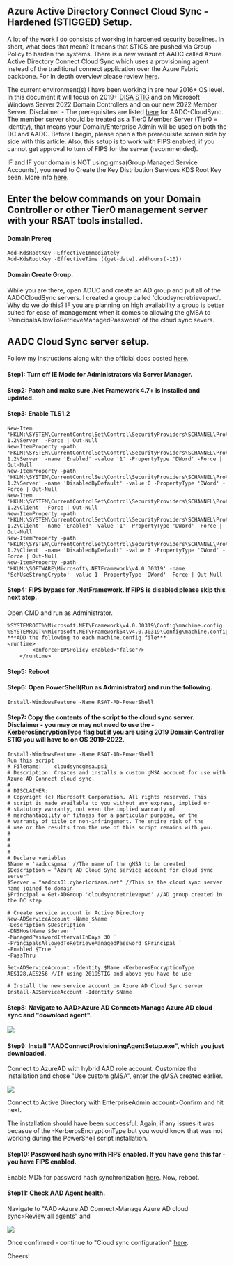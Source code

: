 ## Azure Active Directory Connect Cloud Sync - Hardened (STIGGED) Setup. ##

A lot of the work I do consists of working in hardened security baselines. In short, what does that mean? It means that STIGS are pushed via Group Policy to harden the systems. There is a new variant of AADC called Azure Active Directory Connect Cloud Sync which uses a provisioning agent instead of the traditional connect application over the Azure Fabric backbone. For in depth overview please review [here](https://docs.microsoft.com/en-us/azure/active-directory/cloud-sync/what-is-cloud-sync?toc=https%3A%2F%2Fdocs.microsoft.com%2Fen-us%2Fazure%2Factive-directory%2Fcloud-sync%2Ftoc.json&bc=https%3A%2F%2Fdocs.microsoft.com%2Fen-us%2Fazure%2Fbread%2Ftoc.json).

The current environment(s) I have been working in are now 2016+ OS level. In this document it will focus on 2019+ [DISA STIG](https://public.cyber.mil/stigs/gpo/) and on Microsoft Windows Server 2022 Domain Controllers and on our new 2022 Member Server. Disclaimer - The prerequisites are listed [here](https://docs.microsoft.com/en-us/azure/active-directory/cloud-sync/how-to-prerequisites?tabs=public-cloud) for AADC-CloudSync. The member server should be treated as a Tier0 Member Server (Tier0 = identity), that means your Domain/Enterprise Admin will be used on both the DC and AADC. Before I begin, please open a the prerequisite screen side by side with this article. Also, this setup is to work with FIPS enabled, if you cannot get approval to turn of FIPS for the server (recommended).

IF and IF your domain is NOT using gmsa(Group Managed Service Accounts), you need to Create the Key Distribution Services KDS Root Key seen. More info [here](https://docs.microsoft.com/en-us/windows-server/security/group-managed-service-accounts/create-the-key-distribution-services-kds-root-key). 

## Enter the below commands on your Domain Controller or other Tier0 management server with your RSAT tools installed.
#### Domain Prereq
```
Add-KdsRootKey –EffectiveImmediately
Add-KdsRootKey -EffectiveTime ((get-date).addhours(-10))
```
#### Domain Create Group. 
While you are there, open ADUC and create an AD group and put all of the AADCCloudSync servers. I created a group called 'cloudsyncretrievepwd'. Why do we do this? IF you are planning on high availability a group is better suited for ease of management when it comes to allowing the gMSA to 'PrincipalsAllowToRetrieveManagedPassword' of the cloud sync severs. 

## AADC Cloud Sync server setup. 

Follow my instructions along with the official docs posted [here](https://docs.microsoft.com/en-us/azure/active-directory/cloud-sync/how-to-prerequisites?tabs=public-cloud).

#### Step1: Turn off IE Mode for Administrators via Server Manager.
#### Step2: Patch and make sure .Net Framework 4.7+ is installed and updated. 
#### Step3: Enable TLS1.2
```
New-Item 'HKLM:\SYSTEM\CurrentControlSet\Control\SecurityProviders\SCHANNEL\Protocols\TLS 1.2\Server' -Force | Out-Null
New-ItemProperty -path 'HKLM:\SYSTEM\CurrentControlSet\Control\SecurityProviders\SCHANNEL\Protocols\TLS 1.2\Server' -name 'Enabled' -value '1' -PropertyType 'DWord' -Force | Out-Null
New-ItemProperty -path 'HKLM:\SYSTEM\CurrentControlSet\Control\SecurityProviders\SCHANNEL\Protocols\TLS 1.2\Server' -name 'DisabledByDefault' -value 0 -PropertyType 'DWord' -Force | Out-Null
New-Item 'HKLM:\SYSTEM\CurrentControlSet\Control\SecurityProviders\SCHANNEL\Protocols\TLS 1.2\Client' -Force | Out-Null
New-ItemProperty -path 'HKLM:\SYSTEM\CurrentControlSet\Control\SecurityProviders\SCHANNEL\Protocols\TLS 1.2\Client' -name 'Enabled' -value '1' -PropertyType 'DWord' -Force | Out-Null
New-ItemProperty -path 'HKLM:\SYSTEM\CurrentControlSet\Control\SecurityProviders\SCHANNEL\Protocols\TLS 1.2\Client' -name 'DisabledByDefault' -value 0 -PropertyType 'DWord' -Force | Out-Null
New-ItemProperty -path 'HKLM:\SOFTWARE\Microsoft\.NETFramework\v4.0.30319' -name 'SchUseStrongCrypto' -value 1 -PropertyType 'DWord' -Force | Out-Null
```
#### Step4: FIPS bypass for .NetFramework. If FIPS is disabled please skip this next step.
Open CMD and run as Administrator. 
``` 
%SYSTEMROOT%\Microsoft.NET\Framework\v4.0.30319\Config\machine.config
%SYSTEMROOT%\Microsoft.NET\Framework64\v4.0.30319\Config\machine.config
***ADD the following to each machine.config file***
<runtime>  
        <enforceFIPSPolicy enabled="false"/>  
    </runtime> 
```
#### Step5: Reboot
#### Step6: Open PowerShell(Run as Administrator) and run the following. 
```
Install-WindowsFeature -Name RSAT-AD-PowerShell
```
#### Step7: Copy the contents of the script to the cloud sync server. Disclaimer - you may or may not need to use the -KerberosEncryptionType flag but if you are using 2019 Domain Controller STIG you will have to on OS 2019-2022.
```
Install-WindowsFeature -Name RSAT-AD-PowerShell
Run this script
# Filename:    cloudsyncgmsa.ps1
# Description: Creates and installs a custom gMSA account for use with Azure AD Connect cloud sync.
#
# DISCLAIMER:
# Copyright (c) Microsoft Corporation. All rights reserved. This 
# script is made available to you without any express, implied or 
# statutory warranty, not even the implied warranty of 
# merchantability or fitness for a particular purpose, or the 
# warranty of title or non-infringement. The entire risk of the 
# use or the results from the use of this script remains with you.
#
#
#
#
# Declare variables
$Name = 'aadccsgmsa' //The name of the gMSA to be created
$Description = "Azure AD Cloud Sync service account for cloud sync server"
$Server = "aadccs01.cyberlorians.net" //This is the cloud sync server name joined to domain
$Principal = Get-ADGroup 'cloudsyncretrievepwd' //AD group created in the DC step

# Create service account in Active Directory
New-ADServiceAccount -Name $Name `
-Description $Description `
-DNSHostName $Server `
-ManagedPasswordIntervalInDays 30 `
-PrincipalsAllowedToRetrieveManagedPassword $Principal `
-Enabled $True `
-PassThru

Set-ADServiceAccount -Identity $Name -KerberosEncryptionType AES128,AES256 //If using 2019STIG and above you have to use

# Install the new service account on Azure AD Cloud Sync server
Install-ADServiceAccount -Identity $Name
```

#### Step8: Navigate to AAD>Azure AD Connect>Manage Azure AD cloud sync and "download agent".

![](https://github.com/Cyberlorians/uploadedimages/blob/main/cloudsyncdownload1.png)

#### Step9: Install "AADConnectProvisioningAgentSetup.exe", which you just downloaded.

Connect to AzureAD with hybrid AAD role account.
Customize the installation and chose "Use custom gMSA", enter the gMSA created earlier.

![](https://github.com/Cyberlorians/uploadedimages/blob/main/cloudsyncsetup1.png)

Connect to Active Directory with EnterpriseAdmin account>Confirm and hit next. 

The installation should have been successful. Again, if any issues it was becasue of the -KerberosEncryptionType but you would know that was not working during the PowerShell script installation.

#### Step10: Password hash sync with FIPS enabled. If you have gone this far - you have FIPS enabled.

Enable MD5 for password hash synchronization [here](https://docs.microsoft.com/en-us/azure/active-directory/cloud-sync/how-to-install). Now, reboot.

#### Step11: Check AAD Agent health.

Navigate to "AAD>Azure AD Connect>Manage Azure AD cloud sync>Review all agents" and

![](https://github.com/Cyberlorians/uploadedimages/blob/main/cloudsyncagenthealth.png)

Once confirmed - continue to "Cloud sync configuration" [here](https://docs.microsoft.com/en-us/azure/active-directory/cloud-sync/how-to-configure). 

Cheers!




